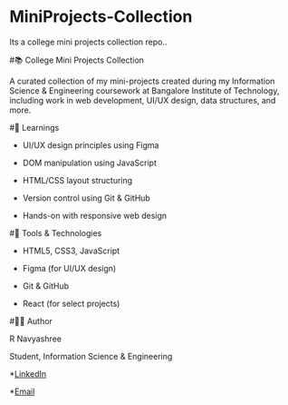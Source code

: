 # MiniProjects-Collection
Its a college mini projects collection repo..

#📚 College Mini Projects Collection

A curated collection of my mini-projects created during my Information Science & Engineering coursework at Bangalore Institute of Technology, including work in web development, UI/UX design, data structures, and more.

#🧠 Learnings

*  UI/UX design principles using Figma

*  DOM manipulation using JavaScript

*  HTML/CSS layout structuring

*  Version control using Git & GitHub

*  Hands-on with responsive web design

 #🔧 Tools & Technologies

*  HTML5, CSS3, JavaScript

*  Figma (for UI/UX design)

*  Git & GitHub

*  React (for select projects)

  #🙋‍♂️ Author
  
R Navyashree

Student, Information Science & Engineering

*[LinkedIn](https://www.linkedin.com/in/r-navya-shree-0a921633a) 

*[Email](rnavyashree003@gmail.com)



